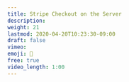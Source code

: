 ```yaml
---
title: Stripe Checkout on the Server
description: 
weight: 21
lastmod: 2020-04-20T10:23:30-09:00
draft: false
vimeo: 
emoji: 🛒
free: true
video_length: 1:00
---
```

